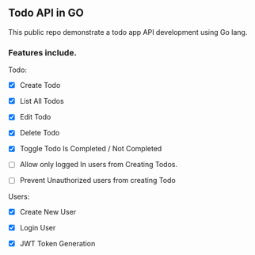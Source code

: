 ## Todo API in GO

This public repo demonstrate a todo app API development using Go lang.

### Features include.

Todo:

- [x] Create Todo 
- [x] List All Todos 
- [x] Edit Todo 
- [x] Delete Todo 
- [x] Toggle Todo Is Completed / Not Completed
- [ ] Allow only logged In users from Creating Todos.
- [ ] Prevent Unauthorized users from creating Todo
  

Users:

- [x] Create New User 
- [x] Login User
- [x] JWT Token Generation

